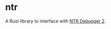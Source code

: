 # ntr
A Rust library to interface with [NTR Debugger 2](https://gbatemp.net/threads/release-ntr-debugger-2-with-source-the-first-public-real-time-debugger-for-n3ds.384858/).

